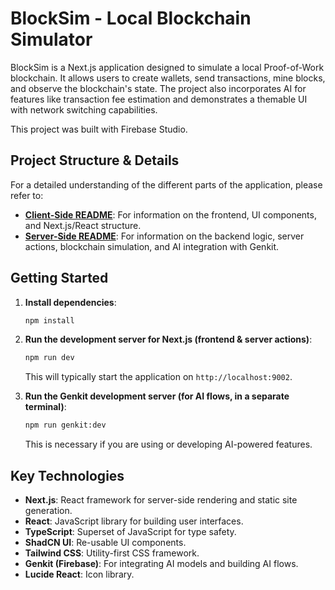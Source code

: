 # BlockSim - Local Blockchain Simulator

BlockSim is a Next.js application designed to simulate a local Proof-of-Work blockchain. It allows users to create wallets, send transactions, mine blocks, and observe the blockchain's state. The project also incorporates AI for features like transaction fee estimation and demonstrates a themable UI with network switching capabilities.

This project was built with Firebase Studio.

## Project Structure & Details

For a detailed understanding of the different parts of the application, please refer to:

*   **[Client-Side README](./README-Client.md)**: For information on the frontend, UI components, and Next.js/React structure.
*   **[Server-Side README](./README-Server.md)**: For information on the backend logic, server actions, blockchain simulation, and AI integration with Genkit.

## Getting Started

1.  **Install dependencies**:
    ```bash
    npm install
    ```
2.  **Run the development server for Next.js (frontend & server actions)**:
    ```bash
    npm run dev
    ```
    This will typically start the application on `http://localhost:9002`.

3.  **Run the Genkit development server (for AI flows, in a separate terminal)**:
    ```bash
    npm run genkit:dev
    ```
    This is necessary if you are using or developing AI-powered features.

## Key Technologies

*   **Next.js**: React framework for server-side rendering and static site generation.
*   **React**: JavaScript library for building user interfaces.
*   **TypeScript**: Superset of JavaScript for type safety.
*   **ShadCN UI**: Re-usable UI components.
*   **Tailwind CSS**: Utility-first CSS framework.
*   **Genkit (Firebase)**: For integrating AI models and building AI flows.
*   **Lucide React**: Icon library.
